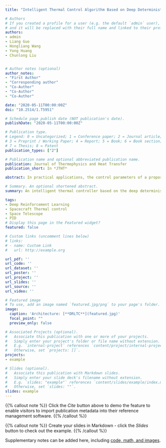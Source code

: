 ```yaml
---
title: "Intelligent Thermal Control Algorithm Based on Deep Deterministic Policy Gradient for Spacecraft"

# Authors
# If you created a profile for a user (e.g. the default `admin` user), write the username (folder name) here 
# and it will be replaced with their full name and linked to their profile.
authors:
- admin
- Liang Guo
- Hongliang Wang
- Yong Huang
- Chunlong Liu


# Author notes (optional)
author_notes:
- "First Author"
- "Corresponding author"
- "Co-Author"
- "Co-Author"
- "Co-Author"

date: "2020-05-11T00:00:00Z"
doi: "10.2514/1.T5951"

# Schedule page publish date (NOT publication's date).
publishDate: "2020-05-11T00:00:00Z"

# Publication type.
# Legend: 0 = Uncategorized; 1 = Conference paper; 2 = Journal article;
# 3 = Preprint / Working Paper; 4 = Report; 5 = Book; 6 = Book section;
# 7 = Thesis; 8 = Patent
publication_types: ["2"]

# Publication name and optional abbreviated publication name.
publication: Journal of Thermophysics and Heat Transfer
publication_short: In *JTHT*

abstract: In practical applications, the control parameters of a proportional integral derivative (PID) thermal controller are difficult to self-tuning online. As the control object or environment changes, the control parameters are required to change accordingly. An intelligent thermal controller based on the deep deterministic policy gradient, called DRLTC, is proposed. Two types of reinforcement learning agents were designed in DRLTC, which can automatically adjust the control parameters of the thermal controllers and self-optimize online after training. Both theoretical and experimental results revealed that, when the control object was the main mirror support, the DRLTC achieved a control precision of 0.01 °C. Additionally, the steady-state error was reduced by 40.2%, 62.5%, and 33.3% in the simulation, and by 5.6%, 80.6%, and 85.7% in the experiment, compared with the reinforcement learning PID, neural network PID, and Fuzzy PID, respectively. When the control object was changed to the main mirror installation, the DRLTC achieved a control precision of 0.02 °C, and the steady-state error was reduced by 87.5%, 91.7%, and 90.9% in the simulation, and by 80.2%, 90.6%, and 85.7% in the experiment, compared with the above-mentioned thermal control strategies, respectively. Therefore, the DRLTC has better universality, stronger robustness, and achieve more energy saving.

# Summary. An optional shortened abstract.
summary: An intelligent thermal controller based on the deep deterministic policy gradient, called DRLTC, is proposed.

tags:
- Deep Reinforcement Learning
- Spacecraft Thermal control
- Space Telescope
- PID
# Display this page in the Featured widget?
featured: false

# Custom links (uncomment lines below)
# links:
# - name: Custom Link
#   url: http://example.org

url_pdf: ''
url_code: ''
url_dataset: ''
url_poster: ''
url_project: ''
url_slides: ''
url_source: ''
url_video: ''

# Featured image
# To use, add an image named `featured.jpg/png` to your page's folder. 
image:
  caption: 'Architecture: [**DRLTC**](featured.jpg)'
  focal_point: ""
  preview_only: false

# Associated Projects (optional).
#   Associate this publication with one or more of your projects.
#   Simply enter your project's folder or file name without extension.
#   E.g. `internal-project` references `content/project/internal-project/index.md`.
#   Otherwise, set `projects: []`.
projects:
- example

# Slides (optional).
#   Associate this publication with Markdown slides.
#   Simply enter your slide deck's filename without extension.
#   E.g. `slides: "example"` references `content/slides/example/index.md`.
#   Otherwise, set `slides: ""`.
slides: example
---
```


{{% callout note %}}
Click the *Cite* button above to demo the feature to enable visitors to import publication metadata into their reference management software.
{{% /callout %}}

{{% callout note %}}
Create your slides in Markdown - click the *Slides* button to check out the example.
{{% /callout %}}

Supplementary notes can be added here, including [code, math, and images](https://wowchemy.com/docs/writing-markdown-latex/).
